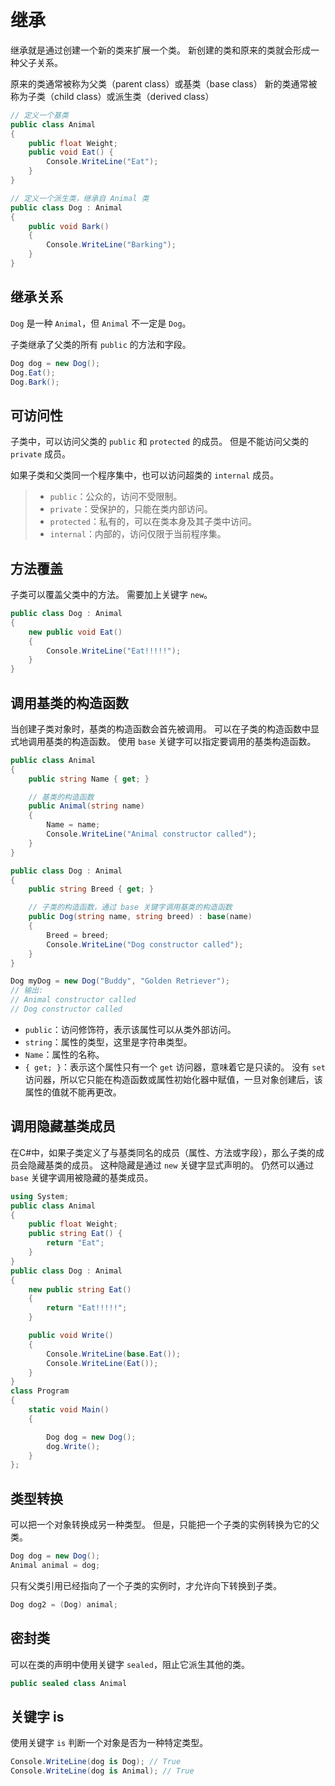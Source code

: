 # 继承

继承就是通过创建一个新的类来扩展一个类。
新创建的类和原来的类就会形成一种父子关系。

原来的类通常被称为父类（parent class）或基类（base class）
新的类通常被称为子类（child class）或派生类（derived class）

```cs
// 定义一个基类
public class Animal
{
    public float Weight;
    public void Eat() {
        Console.WriteLine("Eat");
    }
}

// 定义一个派生类，继承自 Animal 类
public class Dog : Animal
{
    public void Bark()
    {
        Console.WriteLine("Barking");
    }
}
```

## 继承关系

`Dog` 是一种 `Animal`，但 `Animal` 不一定是 `Dog`。

子类继承了父类的所有 `public` 的方法和字段。

```cs
Dog dog = new Dog();
Dog.Eat();
Dog.Bark();
```

## 可访问性

子类中，可以访问父类的 `public` 和 `protected` 的成员。
但是不能访问父类的 `private` 成员。

如果子类和父类同一个程序集中，也可以访问超类的 `internal` 成员。

>- `public`：公众的，访问不受限制。
>- `private`：受保护的，只能在类内部访问。
>- `protected`：私有的，可以在类本身及其子类中访问。
>- `internal`：内部的，访问仅限于当前程序集。

## 方法覆盖

子类可以覆盖父类中的方法。
需要加上关键字 `new`。

```cs
public class Dog : Animal
{
    new public void Eat()
    {
        Console.WriteLine("Eat!!!!!");
    }
}
```

## 调用基类的构造函数

当创建子类对象时，基类的构造函数会首先被调用。
可以在子类的构造函数中显式地调用基类的构造函数。
使用 `base` 关键字可以指定要调用的基类构造函数。

```cs
public class Animal
{
    public string Name { get; }

    // 基类的构造函数
    public Animal(string name)
    {
        Name = name;
        Console.WriteLine("Animal constructor called");
    }
}

public class Dog : Animal
{
    public string Breed { get; }

    // 子类的构造函数，通过 base 关键字调用基类的构造函数
    public Dog(string name, string breed) : base(name)
    {
        Breed = breed;
        Console.WriteLine("Dog constructor called");
    }
}
```

```cs
Dog myDog = new Dog("Buddy", "Golden Retriever");
// 输出:
// Animal constructor called
// Dog constructor called
```

- `public`：访问修饰符，表示该属性可以从类外部访问。
- `string`：属性的类型，这里是字符串类型。
- `Name`：属性的名称。
- `{ get; }`：表示这个属性只有一个 `get` 访问器，意味着它是只读的。
没有 `set` 访问器，所以它只能在构造函数或属性初始化器中赋值，一旦对象创建后，该属性的值就不能再更改。

## 调用隐藏基类成员

在C#中，如果子类定义了与基类同名的成员（属性、方法或字段），那么子类的成员会隐藏基类的成员。
这种隐藏是通过 `new` 关键字显式声明的。
仍然可以通过 `base` 关键字调用被隐藏的基类成员。

```cs
using System;
public class Animal
{
    public float Weight;
    public string Eat() {
        return "Eat";
    }
}
public class Dog : Animal
{
    new public string Eat()
    {
        return "Eat!!!!!";
    }

    public void Write()
    {
        Console.WriteLine(base.Eat());
        Console.WriteLine(Eat());
    }
}
class Program
{
    static void Main()
    {

        Dog dog = new Dog();
        dog.Write();
    }
};
```

## 类型转换

可以把一个对象转换成另一种类型。
但是，只能把一个子类的实例转换为它的父类。

```cs
Dog dog = new Dog();
Animal animal = dog;
```

只有父类引用已经指向了一个子类的实例时，才允许向下转换到子类。

```cs
Dog dog2 = (Dog) animal;
```

## 密封类

可以在类的声明中使用关键字 `sealed`，阻止它派生其他的类。

```cs
public sealed class Animal
```

## 关键字 is

使用关键字 `is` 判断一个对象是否为一种特定类型。

```cs
Console.WriteLine(dog is Dog); // True
Console.WriteLine(dog is Animal); // True
```
